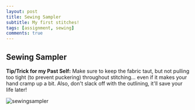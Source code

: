 ```yaml
---
layout: post
title: Sewing Sampler
subtitle: My first stitches!
tags: [assignment, sewing]
comments: true
---
```


## **Sewing Sampler**
**Tip/Trick for my Past Self:** Make sure to keep the fabric taut, but not pulling too tight (to prevent puckering) throughout stitching... even if it makes your hand cramp up a bit. Also, don't slack off with the outlining, it'll save your life later!

![sewingsampler](https://ibb.co/WzzBXfF)
